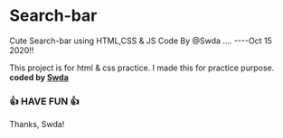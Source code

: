 # Search-bar
 Cute Search-bar using HTML,CSS & JS
 Code By @Swda ....
              ----Oct 15 2020!!

This project is for html &amp; css practice. I made this for practice purpose.
<b>coded by [Swda](https://github.com/Supsource )</b>
### 👍 HAVE FUN 👍
Thanks, Swda!
